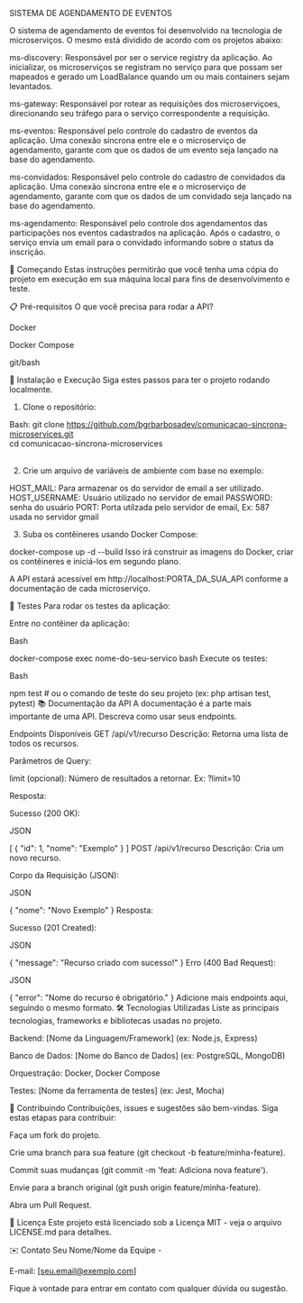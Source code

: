 SISTEMA DE AGENDAMENTO DE EVENTOS

O sistema de agendamento de eventos foi desenvolvido na tecnologia de microserviços. O mesmo está dividido de acordo com os projetos abaixo:

  ms-discovery: Responsável por ser o service registry da aplicação. Ao inicializar, os microserviços se registram no serviço para que possam ser mapeados
  e gerado um LoadBalance quando um ou mais containers sejam levantados.

  ms-gateway: Responsável por rotear as requisições dos microserviçoes, direcionando seu tráfego para o serviço correspondente a requisição.

  ms-eventos: Responsável pelo controle do cadastro de eventos da aplicação. Uma conexão síncrona entre ele e o microserviço de agendamento, garante com que
  os dados de um evento seja lançado na base do agendamento.

  ms-convidados: Responsável pelo controle do cadastro de convidados da aplicação. Uma conexão síncrona entre ele e o microserviço de agendamento, garante com que
  os dados de um convidado seja lançado na base do agendamento.

  ms-agendamento: Responsável pelo controle dos agendamentos das participações nos eventos cadastrados na aplicação. Após o cadastro, o serviço envia um email para o convidado
  informando sobre o status da inscrição.

🚀 Começando
Estas instruções permitirão que você tenha uma cópia do projeto em execução em sua máquina local para fins de desenvolvimento e teste.

📋 Pré-requisitos
O que você precisa para rodar a API?

Docker

Docker Compose

git/bash

🔧 Instalação e Execução
Siga estes passos para ter o projeto rodando localmente.

1) Clone o repositório:

Bash:
git clone https://github.com/bgrbarbosadev/comunicacao-sincrona-microservices.git </br>
cd comunicacao-sincrona-microservices </br></br>

2) Crie um arquivo de variáveis de ambiente com base no exemplo: 

HOST_MAIL: Para armazenar os do servidor de email a ser utilizado.
HOST_USERNAME: Usuário utilizado no servidor de email
PASSWORD: senha do usuário
PORT: Porta utilzada pelo servidor de email, Ex: 587 usada no servidor gmail

3) Suba os contêineres usando Docker Compose:

docker-compose up -d --build
Isso irá construir as imagens do Docker, criar os contêineres e iniciá-los em segundo plano.

A API estará acessível em http://localhost:PORTA_DA_SUA_API conforme a documentação de cada microserviço.

🧪 Testes
Para rodar os testes da aplicação:

Entre no contêiner da aplicação:

Bash

docker-compose exec nome-do-seu-servico bash
Execute os testes:

Bash

npm test # ou o comando de teste do seu projeto (ex: php artisan test, pytest)
📚 Documentação da API
A documentação é a parte mais importante de uma API. Descreva como usar seus endpoints.

Endpoints Disponíveis
GET /api/v1/recurso
Descrição: Retorna uma lista de todos os recursos.

Parâmetros de Query:

limit (opcional): Número de resultados a retornar. Ex: ?limit=10

Resposta:

Sucesso (200 OK):

JSON

[
  {
    "id": 1,
    "nome": "Exemplo"
  }
]
POST /api/v1/recurso
Descrição: Cria um novo recurso.

Corpo da Requisição (JSON):

JSON

{
  "nome": "Novo Exemplo"
}
Resposta:

Sucesso (201 Created):

JSON

{
  "message": "Recurso criado com sucesso!"
}
Erro (400 Bad Request):

JSON

{
  "error": "Nome do recurso é obrigatório."
}
Adicione mais endpoints aqui, seguindo o mesmo formato.
🛠️ Tecnologias Utilizadas
Liste as principais tecnologias, frameworks e bibliotecas usadas no projeto.

Backend: [Nome da Linguagem/Framework] (ex: Node.js, Express)

Banco de Dados: [Nome do Banco de Dados] (ex: PostgreSQL, MongoDB)

Orquestração: Docker, Docker Compose

Testes: [Nome da ferramenta de testes] (ex: Jest, Mocha)

🤝 Contribuindo
Contribuições, issues e sugestões são bem-vindas. Siga estas etapas para contribuir:

Faça um fork do projeto.

Crie uma branch para sua feature (git checkout -b feature/minha-feature).

Commit suas mudanças (git commit -m 'feat: Adiciona nova feature').

Envie para a branch original (git push origin feature/minha-feature).

Abra um Pull Request.

📝 Licença
Este projeto está licenciado sob a Licença MIT - veja o arquivo LICENSE.md para detalhes.

✉️ Contato
Seu Nome/Nome da Equipe - 

E-mail: [seu.email@exemplo.com]

Fique à vontade para entrar em contato com qualquer dúvida ou sugestão.
